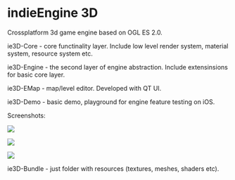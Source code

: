 indieEngine 3D
=======

Crossplatform 3d game engine based on OGL ES 2.0.

ie3D-Core - core functinality layer. Include low level render system, material system, resource system etc.

ie3D-Engine - the second layer of engine abstraction. Include extensinsions for basic core layer.

ie3D-EMap - map/level editor. Developed with QT UI. 

ie3D-Demo - basic demo, playground for engine feature testing on iOS. 

Screenshots:

![](https://www.dropbox.com/s/56xhgulnb7kul7d/Screen%20Shot%202014-05-23%20at%2016.36.55.png)

![](https://www.dropbox.com/s/ez0yx0czvvp8pb6/Screen%20Shot%202014-05-23%20at%2016.52.15.png)

![](https://www.dropbox.com/s/wb0n6xgoqbhkihf/Screen%20Shot%202014-08-08%20at%2018.33.20.png)

ie3D-Bundle - just folder with resources (textures, meshes, shaders etc).

